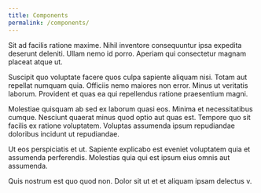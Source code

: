 ```yaml
---
title: Components
permalink: /components/
---
```


Sit ad facilis ratione maxime. Nihil inventore consequuntur ipsa expedita deserunt deleniti. Ullam nemo id porro. Aperiam qui consectetur magnam placeat atque ut.

Suscipit quo voluptate facere quos culpa sapiente aliquam nisi. Totam aut repellat numquam quia. Officiis nemo maiores non error. Minus ut veritatis laborum. Provident et quas ea qui repellendus ratione praesentium magni.

Molestiae quisquam ab sed ex laborum quasi eos. Minima et necessitatibus cumque. Nesciunt quaerat minus quod optio aut quas est. Tempore quo sit facilis ex ratione voluptatem. Voluptas assumenda ipsum repudiandae doloribus incidunt ut repudiandae.

Ut eos perspiciatis et ut. Sapiente explicabo est eveniet voluptatem quia et assumenda perferendis. Molestias quia qui est ipsum eius omnis aut assumenda.

Quis nostrum est quo quod non. Dolor sit ut et et aliquam ipsam delectus v.

